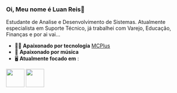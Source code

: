 ### Oi, Meu nome é Luan Reis👋
Estudante de Analise e Desenvolvimento de Sistemas. Atualmente especialista em Suporte Técnico, já trabalhei com Varejo, Educação, Finanças 
e por ai vai...

- 👨‍💻 **Apaixonado por tecnologia** [MCPlus ](https://mcplusit.com/)
- 🎼 **Apaixonado por música**
- 🖥️ **Atualmente focado em** :

<div style= "display: inline">
 <img width="50" height="50" src="https://cdn.jsdelivr.net/gh/devicons/devicon@latest/icons/java/java-original.svg" />   
 <img width="50" height="50" src="https://cdn.jsdelivr.net/gh/devicons/devicon@latest/icons/spring/spring-original-wordmark.svg" />
</div>
 
          
          
          

